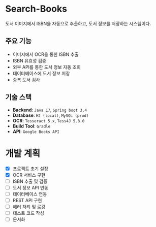 # Search-Books
도서 이미지에서 ISBN을 자동으로 추출하고, 도서 정보를 저장하는 시스템이다.

## 주요 기능
- 이미지에서 OCR을 통한 ISBN 추출
- ISBN 유효성 검증
- 외부 API를 통한 도서 정보 자동 조회
- 데이터베이스에 도서 정보 저장
- 중복 도서 검사

## 기술 스택
- **Backend**: `Java 17`, `Spring boot 3.4`
- **Database**: `H2 (local)`, `MySQL (prod)`
- **OCR**: `Tesseract 5.x`, `Tess4J 5.8.0`
- **Build Tool**: `Gradle`
- **API**: `Google Books API`

# 개발 계획
- [x] 프로젝트 초기 설정
- [x] OCR 서비스 구현
- [ ] ISBN 추출 및 검증
- [ ] 도서 정보 API 연동
- [ ] 데이터베이스 연동
- [ ] REST API 구현
- [ ] 에러 처리 및 로깅
- [ ] 테스트 코드 작성
- [ ] 문서화